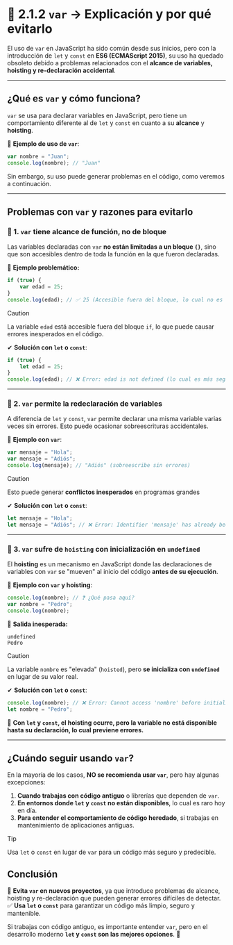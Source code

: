 # **📌 2.1.2 `var` → Explicación y por qué evitarlo**  

El uso de `var` en JavaScript ha sido común desde sus inicios, pero con la introducción de `let` y `const` en **ES6 (ECMAScript 2015)**, su uso ha quedado obsoleto debido a problemas relacionados con el **alcance de variables, hoisting y re-declaración accidental**.  

---

## **¿Qué es `var` y cómo funciona?**  

`var` se usa para declarar variables en JavaScript, pero tiene un comportamiento diferente al de `let` y `const` en cuanto a su **alcance** y **hoisting**.  

📌 **Ejemplo de uso de `var`**:  
```javascript
var nombre = "Juan";
console.log(nombre); // "Juan"
```

Sin embargo, su uso puede generar problemas en el código, como veremos a continuación.  

---

## **Problemas con `var` y razones para evitarlo**  

### **📌 1. `var` tiene alcance de función, no de bloque**  

Las variables declaradas con `var` **no están limitadas a un bloque `{}`**, sino que son accesibles dentro de toda la función en la que fueron declaradas.  

📌 **Ejemplo problemático:**  
```javascript
if (true) {
    var edad = 25;
}
console.log(edad); // ✅ 25 (Accesible fuera del bloque, lo cual no es seguro)
```
> [!CAUTION]
> La variable `edad` está accesible fuera del bloque `if`, lo que puede causar errores inesperados en el código.


✔ **Solución con `let` o `const`**:  
```javascript
if (true) {
    let edad = 25;
}
console.log(edad); // ❌ Error: edad is not defined (lo cual es más seguro)
```

---

### **📌 2. `var` permite la redeclaración de variables**  

A diferencia de `let` y `const`, `var` permite declarar una misma variable varias veces sin errores. Esto puede ocasionar sobreescrituras accidentales.  

📌 **Ejemplo con `var`**:  
```javascript
var mensaje = "Hola";
var mensaje = "Adiós";
console.log(mensaje); // "Adiós" (sobreescribe sin errores)
```

> [!CAUTION]
> Esto puede generar **conflictos inesperados** en programas grandes 

✔ **Solución con `let` o `const`**:  
```javascript
let mensaje = "Hola";
let mensaje = "Adiós"; // ❌ Error: Identifier 'mensaje' has already been declared
```

---

### **📌 3. `var` sufre de `hoisting` con inicialización en `undefined`**  

El **hoisting** es un mecanismo en JavaScript donde las declaraciones de variables con `var` se "mueven" al inicio del código **antes de su ejecución**.  

📌 **Ejemplo con `var` y hoisting**:  
```javascript
console.log(nombre); // ❓ ¿Qué pasa aquí?
var nombre = "Pedro";
console.log(nombre);
```
🔴 **Salida inesperada:**  
```
undefined
Pedro
```

> [!CAUTION]
> La variable `nombre` es "elevada" (`hoisted`), pero **se inicializa con `undefined`** en lugar de su valor real. 


✔ **Solución con `let` o `const`**:  
```javascript
console.log(nombre); // ❌ Error: Cannot access 'nombre' before initialization
let nombre = "Pedro";
```
🔹 **Con `let` y `const`, el hoisting ocurre, pero la variable no está disponible hasta su declaración, lo cual previene errores.**

---

## **¿Cuándo seguir usando `var`?**  

En la mayoría de los casos, **NO se recomienda usar `var`**, pero hay algunas excepciones:  

1. **Cuando trabajas con código antiguo** o librerías que dependen de `var`.  
2. **En entornos donde `let` y `const` no están disponibles**, lo cual es raro hoy en día.  
3. **Para entender el comportamiento de código heredado**, si trabajas en mantenimiento de aplicaciones antiguas.  

> [!TIP]
> Usa `let` o `const` en lugar de `var` para un código más seguro y predecible.


## **Conclusión**  

🔴 **Evita `var` en nuevos proyectos**, ya que introduce problemas de alcance, hoisting y re-declaración que pueden generar errores difíciles de detectar.  
✅ **Usa `let` o `const`** para garantizar un código más limpio, seguro y mantenible.  

Si trabajas con código antiguo, es importante entender `var`, pero en el desarrollo moderno **`let` y `const` son las mejores opciones**. 🚀
